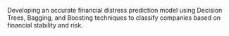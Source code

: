 Developing an accurate financial distress prediction model using Decision Trees, Bagging, and Boosting techniques to classify companies based on financial stability and risk.
